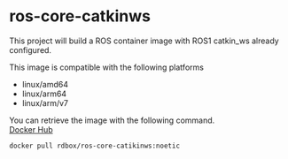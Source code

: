 # ros-core-catkinws

This project will build a ROS container image with ROS1 catkin_ws already configured.

This image is compatible with the following platforms

- linux/amd64
- linux/arm64
- linux/arm/v7

You can retrieve the image with the following command.  
[Docker Hub](https://hub.docker.com/repository/docker/rdbox/ros-core-catkinws)

```bash
docker pull rdbox/ros-core-catikinws:noetic
```
